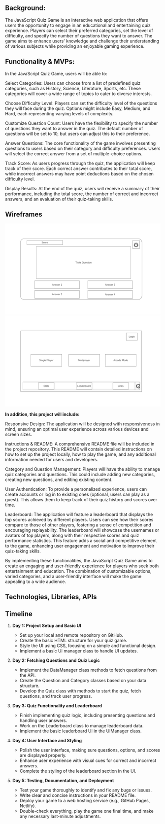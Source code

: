 ## Background:
The JavaScript Quiz Game is an interactive web application that offers users the opportunity to engage in an educational and entertaining quiz experience. Players can select their preferred categories, set the level of difficulty, and specify the number of questions they want to answer. The game aims to enhance users' knowledge and challenge their understanding of various subjects while providing an enjoyable gaming experience.




## Functionality & MVPs:

In the JavaScript Quiz Game, users will be able to:

Select Categories: Users can choose from a list of predefined quiz categories, such as History, Science, Literature, Sports, etc. These categories will cover a wide range of topics to cater to diverse interests.

Choose Difficulty Level: Players can set the difficulty level of the questions they will face during the quiz. Options might include Easy, Medium, and Hard, each representing varying levels of complexity.

Customize Question Count: Users have the flexibility to specify the number of questions they want to answer in the quiz. The default number of questions will be set to 10, but users can adjust this to their preference.

Answer Questions: The core functionality of the game involves presenting questions to users based on their category and difficulty preferences. Users will select the correct answer from a set of multiple-choice options.

Track Score: As users progress through the quiz, the application will keep track of their score. Each correct answer contributes to their total score, while incorrect answers may have point deductions based on the chosen difficulty level.

Display Results: At the end of the quiz, users will receive a summary of their performance, including the total score, the number of correct and incorrect answers, and an evaluation of their quiz-taking skills.


## Wireframes
![img](Game.png)
![img](Homepage.png)


**In addition, this project will include:**

Responsive Design: The application will be designed with responsiveness in mind, ensuring an optimal user experience across various devices and screen sizes.

Instructions & README: A comprehensive README file will be included in the project repository. This README will contain detailed instructions on how to set up the project locally, how to play the game, and any additional information needed for users and developers.

Category and Question Management: Players will have the ability to manage quiz categories and questions. This could include adding new categories, creating new questions, and editing existing content.

User Authentication: To provide a personalized experience, users can create accounts or log in to existing ones (optional, users can play as a guest). This allows them to keep track of their quiz history and scores over time. 

Leaderboard: The application will feature a leaderboard that displays the top scores achieved by different players. Users can see how their scores compare to those of other players, fostering a sense of competition and encouraging replayability. The leaderboard will showcase the usernames or avatars of top players, along with their respective scores and quiz performance statistics. This feature adds a social and competitive element to the game, enhancing user engagement and motivation to improve their quiz-taking skills.

By implementing these functionalities, the JavaScript Quiz Game aims to create an engaging and user-friendly experience for players who seek both entertainment and education. The combination of customizable options, varied categories, and a user-friendly interface will make the game appealing to a wide audience.


## Technologies, Libraries, APIs


## Timeline

1. **Day 1: Project Setup and Basic UI**
   - Set up your local and remote repository on GitHub.
   - Create the basic HTML structure for your quiz game.
   - Style the UI using CSS, focusing on a simple and functional design.
   - Implement a basic UI manager class to handle UI updates.

2. **Day 2: Fetching Questions and Quiz Logic**
   - Implement the DataManager class methods to fetch questions from the API.
   - Create the Question and Category classes based on your data structure.
   - Develop the Quiz class with methods to start the quiz, fetch questions, and track user progress.

3. **Day 3: Quiz Functionality and Leaderboard**
   - Finish implementing quiz logic, including presenting questions and handling user answers.
   - Work on the Leaderboard class to manage leaderboard data.
   - Implement the basic leaderboard UI in the UIManager class.

4. **Day 4: User Interface and Styling**
   - Polish the user interface, making sure questions, options, and scores are displayed properly.
   - Enhance user experience with visual cues for correct and incorrect answers.
   - Complete the styling of the leaderboard section in the UI.

5. **Day 5: Testing, Documentation, and Deployment**
   - Test your game thoroughly to identify and fix any bugs or issues.
   - Write clear and concise instructions in your README file.
   - Deploy your game to a web hosting service (e.g., GitHub Pages, Netlify).
   - Double-check everything, play the game one final time, and make any necessary last-minute adjustments.
